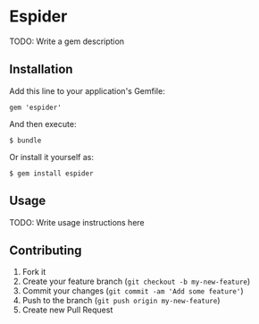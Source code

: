 # Espider

TODO: Write a gem description

## Installation

Add this line to your application's Gemfile:

    gem 'espider'

And then execute:

    $ bundle

Or install it yourself as:

    $ gem install espider

## Usage

TODO: Write usage instructions here

## Contributing

1. Fork it
2. Create your feature branch (`git checkout -b my-new-feature`)
3. Commit your changes (`git commit -am 'Add some feature'`)
4. Push to the branch (`git push origin my-new-feature`)
5. Create new Pull Request
